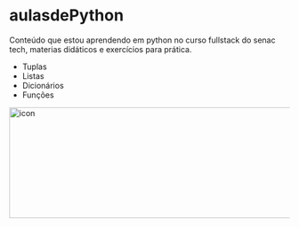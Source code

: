 # aulasdePython

Conteúdo que estou aprendendo em python no curso fullstack do senac tech, materias didáticos e exercícios para prática.

- Tuplas
- Listas
- Dicionários
- Funções

 <img src="https://techstack-generator.vercel.app/python-icon.svg" alt="icon" width="850" height="200" />
